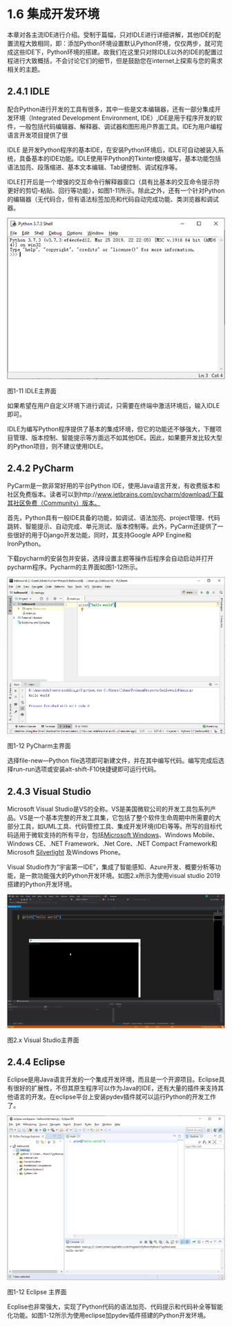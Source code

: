 <!--
 * @Author: Johannes Liu
 * @LastEditors: Johannes Liu
 * @email: iexkliu@gmail.com
 * @github: https://github.com/johannesliu
 * @Date: 2021-08-08 02:22:28
 * @LastEditTime: 2022-11-10 01:09:45
 * @motto: Still water run deep
 * @Description: Modify here please
 * @FilePath: \Learning_Advanced_Mathematics_with_Python\Chapter1\1.6-Integrated_Development_Environment.md
-->
# 1.6 集成开发环境


本章对各主流IDE进行介绍。受制于篇幅，只对IDLE进行详细讲解，其他IDE的配置流程大致相同，即：添加Python环境设置默认Python环境，仅仅两步，就可完成这些IDE下，Python环境的搭建。故我们在这里只对除IDLE以外的IDE的配置过程进行大致概括，不会讨论它们的细节，但是鼓励您在internet上探索与您的需求相关的主题。

## 2.4.1 IDLE

配合Python进行开发的工具有很多，其中一些是文本编辑器，还有一部分集成开发环境（Integrated
Development Environment,
IDE）,IDE是用于程序开发的软件，一般包括代码编辑器、解释器、调试器和图形用户界面工具。IDE为用户编程语言开发项目提供了很

IDLE
是开发Python程序的基本IDE，在安装Python环境后，IDLE可自动被装入系统，具备基本的IDE功能。IDLE使用平Python的Tkinter模块编写，基本功能包括语法加亮、段落缩进、基本文本编辑、Tab键控制、调试程序等。

IDLE打开后是一个增强的交互命令行解释器窗口（具有比基本的交互命令提示符更好的剪切-粘贴、回行等功能），如图1-11所示。除此之外，还有一个针对Python的编辑器（无代码合，但有语法标签加亮和代码自动完成功能、类浏览器和调试器。

![](./media/015f729263ba1c1305a2c2e495cc681a.png)

图1-11 IDLE主界面

如果希望在用户自定义环境下进行调试，只需要在终端中激活环境后，输入IDLE即可。

IDLE为编写Python程序提供了基本的集成环境，但它的功能还不够强大，下醒项目管理、版本控制、智能提示等方面远不如其他IDE。因此，如果要开发比较大型的Python项目，则不建议使用IDLE。

## 2.4.2 PyCharm

PyCarm是一款非常好用的平台Python
IDE，使用Java语言开发，有收费版本和社区免费版本。读者可以到http://www.jetbrains.com/pycharm/download/下载其社区免费（Community）版本。

首先，Python具有一般IDE具备的功能，如调试、语法加亮、project管理、代码跳转、智能提示、自动完成、单元测试、版本控制等。此外，PyCarm还提供了一些很好的用于Django开发功能，同时，其支持Google
APP Engine和IronPython。

下载pycharm的安装包并安装，选择设置主题等操作后程序会自动启动并打开pycharm程序。Pycharm的主界面如图1-12所示。

![](./media/0996b448a2721edbd511e03539b1a5ce.png)

图1-12 PyCharm主界面

选择file-new—Python
file选项即可新建文件，并在其中编写代码。编写完成后选择run-run选项或安装alt-shift-F10快捷键即可运行代码。

## 2.4.3 Visual Studio

Microsoft Visual
Studio是VS的全称。VS是美国微软公司的开发工具包系列产品。VS是一个基本完整的开发工具集，它包括了整个软件生命周期中所需要的大部分工具，如UML工具、代码管控工具、集成开发环境(IDE)等等。所写的目标代码适用于微软支持的所有平台，包括[Microsoft
Windows](https://baike.baidu.com/item/Microsoft%20Windows)、Windows
Mobile、Windows CE、.NET Framework、.Net Core、.NET Compact Framework和Microsoft
[Silverlight](https://baike.baidu.com/item/Silverlight) 及Windows Phone。

Visual
Studio作为“宇宙第一IDE”，集成了智能感知、Azure开发、概要分析等功能，是一款功能强大的Python开发环境。如图2.x所示为使用visual
studio 2019搭建的Python开发环境。

![](./media/3282df1c0b44df1bde9eba77421996b1.png)

图2.x Visual Studio主界面

## 2.4.4 Eclipse

Eclipse是用Java语言开发的一个集成开发环境，而且是一个开源项目。Eclipse具有很好的扩展性，不但其原生程序可以作为Java的IDE，还有大量的插件来支持其他语言的开发。在eclipse平台上安装pydev插件就可以运行Python的开发工作了。

![](./media/02bfa7c9edcacef69e8212045a7b4ad1.png)

图1-12 Eclipse 主界面

Ecplise也非常强大，实现了Python代码的语法加亮、代码提示和代码补全等智能化功能。如图1-12所示为使用eclipse加pydev插件搭建的Python开发环境。